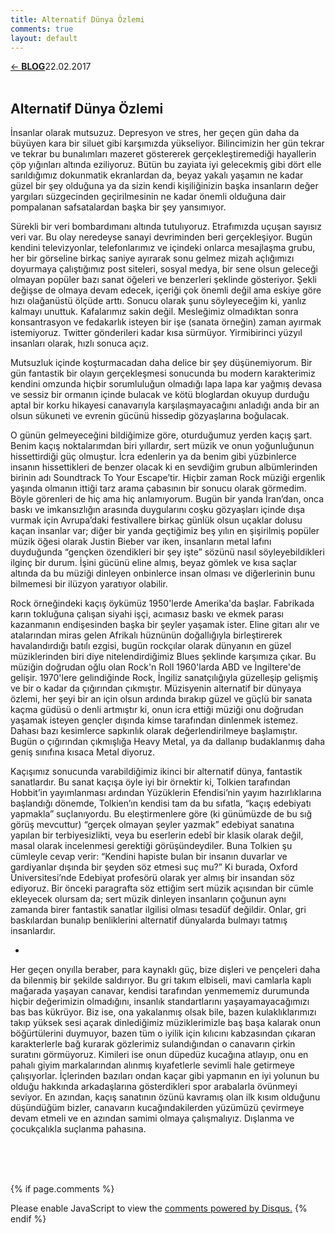 ```yaml
---
title: Alternatif Dünya Özlemi
comments: true
layout: default
---
```

<a href="../index.html">&#8592; **BLOG**</a><p2>22.02.2017</p2><br><br>
<html><head>
	<link rel="stylesheet" type="text/css" href="../markdownStyle.css">
	<link rel="icon" href="../coloricon.png">
	<link rel="stylesheet" href="../tomorrow-night.css">
	<script src="../highlight.pack.js"></script><script>hljs.initHighlightingOnLoad();</script>
</head></html>

## Alternatif Dünya Özlemi

İnsanlar olarak mutsuzuz. Depresyon ve stres, her geçen gün daha da büyüyen kara bir siluet gibi karşımızda yükseliyor. Bilincimizin her gün tekrar ve tekrar bu bunalımları mazeret göstererek gerçekleştiremediği hayallerin çöp yığınları altında eziliyoruz. Bütün bu zayiata iyi gelecekmiş gibi dört elle sarıldığımız dokunmatik ekranlardan da, beyaz yakalı yaşamın ne kadar güzel bir şey olduğuna ya da sizin kendi kişiliğinizin başka insanların değer yargıları süzgecinden geçirilmesinin ne kadar önemli olduğuna dair pompalanan safsatalardan başka bir şey yansımıyor. 

Sürekli bir veri bombardımanı altında tutulıyoruz. Etrafımızda uçuşan sayısız veri var. Bu olay neredeyse sanayi devriminden beri gerçekleşiyor. Bugün kendini televizyonlar, telefonlarımız ve içindeki onlarca mesajlaşma grubu, her bir görseline birkaç saniye ayırarak sonu gelmez mizah açlığımızı doyurmaya çalıştığımız post siteleri, sosyal medya, bir sene olsun geleceği olmayan popüler bazı sanat öğeleri ve benzerleri şeklinde gösteriyor. Şekli değişse de olmaya devam edecek, içeriği çok önemli değil ama eskiye göre hızı olağanüstü ölçüde arttı. Sonucu olarak şunu söyleyeceğim ki, yanlız kalmayı unuttuk. Kafalarımız sakin değil. Mesleğimiz olmadıktan sonra konsantrasyon ve fedakarlık isteyen bir işe (sanata örneğin) zaman ayırmak istemiyoruz. Twitter gönderileri kadar kısa sürmüyor. Yirmibirinci yüzyıl insanları olarak, hızlı sonuca açız.

Mutsuzluk içinde koşturmacadan daha delice bir şey düşünemiyorum. Bir gün fantastik bir olayın gerçekleşmesi sonucunda bu modern karakterimiz kendini omzunda hiçbir sorumluluğun olmadığı lapa lapa kar yağmış devasa ve sessiz bir ormanın içinde bulacak ve kötü bloglardan okuyup durduğu aptal bir korku hikayesi canavarıyla karşılaşmayacağını anladığı anda bir an olsun sükuneti ve evrenin gücünü hissedip gözyaşlarına boğulacak. 

O günün gelmeyeceğini bildiğimize göre, oturduğumuz yerden kaçış şart. Benim kaçış noktalarımdan biri yıllardır, sert müzik ve onun yoğunluğunun hissettirdiği güç olmuştur. İcra edenlerin ya da benim gibi yüzbinlerce insanın hissettikleri de benzer olacak ki en sevdiğim grubun albümlerinden birinin adı Soundtrack To Your Escape’tir. Hiçbir zaman Rock müziği ergenlik yaşında olmanın ittiği tarz arama çabasının bir sonucu olarak görmedim. Böyle görenleri de hiç ama hiç anlamıyorum. Bugün bir yanda İran’dan, onca baskı ve imkansızlığın arasında duygularını coşku gözyaşları içinde dışa vurmak için Avrupa’daki festivallere birkaç günlük olsun uçaklar dolusu kaçan insanlar var; diğer bir yanda geçtiğimiz beş yılın en şişirilmiş popüler müzik öğesi olarak Justin Bieber var iken, insanların metal lafını duyduğunda “gençken özendikleri bir şey işte” sözünü nasıl söyleyebildikleri ilginç bir durum. İşini gücünü eline almış, beyaz gömlek ve kısa saçlar altında da bu müziği dinleyen onbinlerce insan olması ve diğerlerinin bunu bilmemesi bir ilüzyon yaratıyor olabilir. 

Rock örneğindeki kaçış öykümüz 1950'lerde Amerika'da başlar. Fabrikada karın tokluğuna çalışan siyahi işçi, acımasız baskı ve ekmek parası kazanmanın endişesinden başka bir şeyler yaşamak ister. Eline gitarı alır ve atalarından miras gelen Afrikalı hüznünün doğallığıyla birleştirerek havalandırdığı batılı ezgisi, bugün rockçılar olarak dünyanın en güzel müziklerinden biri diye nitelendirdiğimiz Blues şeklinde karşımıza çıkar. Bu müziğin doğrudan oğlu olan Rock'n Roll 1960'larda ABD ve İngiltere'de gelişir. 1970'lere gelindiğinde Rock, İngiliz sanatçılığıyla güzelleşip gelişmiş ve bir o kadar da çığırından çıkmıştır. Müzisyenin alternatif bir dünyaya özlemi, her şeyi bir an için olsun ardında bırakıp güzel ve güçlü bir sanata kaçma güdüsü o denli artmıştır ki, onun icra ettiği müziği onu doğrudan yaşamak isteyen gençler dışında kimse tarafından dinlenmek istemez. Dahası bazı kesimlerce sapkınlık olarak değerlendirilmeye başlamıştır. Bugün o çığırından çıkmışlığa Heavy Metal, ya da dallanıp budaklanmış daha geniş sınıfına kısaca Metal diyoruz. 

Kaçışımız sonucunda varabildiğimiz ikinci bir alternatif dünya, fantastik sanatlardır. Bu sanat kaçışa öyle iyi bir örnektir ki, Tolkien tarafından Hobbit’in yayımlanması ardından Yüzüklerin Efendisi’nin yayım hazırlıklarına başlandığı dönemde, Tolkien’ın kendisi tam da bu sıfatla, “kaçış edebiyatı yapmakla” suçlanıyordu. Bu eleştirmenlere göre (ki günümüzde de bu sığ görüş mevcuttur) “gerçek olmayan şeyler yazmak” edebiyat sanatına yapılan bir terbiyesizlikti, veya bu eserlerin edebî bir klasik olarak değil, masal olarak incelenmesi gerektiği görüşündeydiler. Buna Tolkien şu cümleyle cevap verir: “Kendini hapiste bulan bir insanın duvarlar ve gardiyanlar dışında bir şeyden söz etmesi suç mu?” Ki burada, Oxford Üniversitesi’nde Edebiyat profesörü olarak yer almış bir insandan söz ediyoruz. Bir önceki paragrafta söz ettiğim sert müzik açısından bir cümle ekleyecek olursam da; sert müzik dinleyen insanların çoğunun aynı zamanda birer fantastik sanatlar ilgilisi olması tesadüf değildir. Onlar, gri baskılardan bunalıp benliklerini alternatif dünyalarda bulmayı tatmış insanlardır.

*

Her geçen onyılla beraber, para kaynaklı güç, bize dişleri ve pençeleri daha da bilenmiş bir şekilde saldırıyor. Bu gri takım elbiseli, mavi camlarla kaplı mağarada yaşayan canavar, kendisi tarafından yenmememiz durumunda hiçbir değerimizin olmadığını, insanlık standartlarını yaşayamayacağımızı bas bas kükrüyor. Biz ise, ona yakalanmış olsak bile, bazen kulaklıklarımızı takıp yüksek sesi açarak dinlediğimiz müziklerimizle baş başa kalarak onun böğürtülerini duymuyor, bazen tüm o iyilik için kılıcını kabzasından çıkaran karakterlerle bağ kurarak gözlerimiz sulandığından o canavarın çirkin suratını görmüyoruz. Kimileri ise onun düpedüz kucağına atlayıp, onu en pahalı giyim markalarından alınmış kıyafetlerle sevimli hale getirmeye çalışıyorlar. İçlerinden bazıları ondan kaçar gibi yapmanın en iyi yolunun bu olduğu hakkında arkadaşlarına gösterdikleri spor arabalarla övünmeyi seviyor. En azından, kaçış sanatının özünü kavramış olan ilk kısım olduğunu düşündüğüm bizler, canavarın kucağındakilerden yüzümüzü çevirmeye devam etmeli ve en azından samimi olmaya çalışmalıyız. Dışlanma ve çocukçalıkla suçlanma pahasına. 

<br><br><br>
<script id="dsq-count-scr" src="//caglayandemirci-github-io.disqus.com/count.js" async></script>
<a href="http://foo.com/bar.html#disqus_thread"></a>
{% if page.comments %}
<div id="disqus_thread"></div>
<script>
/**
*  RECOMMENDED CONFIGURATION VARIABLES: EDIT AND UNCOMMENT THE SECTION BELOW TO INSERT DYNAMIC VALUES FROM YOUR PLATFORM OR CMS.
*  LEARN WHY DEFINING THESE VARIABLES IS IMPORTANT: https://disqus.com/admin/universalcode/#configuration-variables*/
/*
var disqus_config = function () {
this.page.url = PAGE_URL;  // Replace PAGE_URL with your page's canonical URL variable
this.page.identifier = PAGE_IDENTIFIER; // Replace PAGE_IDENTIFIER with your page's unique identifier variable
};
*/
(function() { // DON'T EDIT BELOW THIS LINE
var d = document, s = d.createElement('script');
s.src = 'https://caglayandemirci-github-io.disqus.com/embed.js';
s.setAttribute('data-timestamp', +new Date());
(d.head || d.body).appendChild(s);
})();
</script>
<noscript>Please enable JavaScript to view the <a href="https://disqus.com/?ref_noscript">comments powered by Disqus.</a></noscript>                       
{% endif %} 
<br>